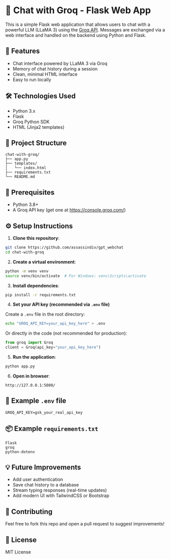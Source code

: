 # 🧠 Chat with Groq - Flask Web App

This is a simple Flask web application that allows users to chat with a powerful LLM (LLaMA 3) using the [Groq API](https://console.groq.com/). Messages are exchanged via a web interface and handled on the backend using Python and Flask.

## 🚀 Features

- Chat interface powered by LLaMA 3 via Groq
- Memory of chat history during a session
- Clean, minimal HTML interface
- Easy to run locally

## 🛠️ Technologies Used

- Python 3.x
- Flask
- Groq Python SDK
- HTML (Jinja2 templates)

## 📂 Project Structure

```
chat-with-groq/
├── app.py
├── templates/
│   └── index.html
├── requirements.txt
└── README.md
```

## 🔑 Prerequisites

- Python 3.8+
- A Groq API key (get one at https://console.groq.com/)

## ⚙️ Setup Instructions

1. **Clone this repository**:

```bash
git clone https://github.com/assassindiv/gpt_webchat
cd chat-with-groq
```

2. **Create a virtual environment**:

```bash
python -m venv venv
source venv/bin/activate  # For Windows: venv\Scripts\activate
```

3. **Install dependencies**:

```bash
pip install -r requirements.txt
```

4. **Set your API key (recommended via `.env` file)**

Create a `.env` file in the root directory:

```bash
echo "GROQ_API_KEY=your_api_key_here" > .env
```

Or directly in the code (not recommended for production):

```python
from groq import Groq
client = Groq(api_key="your_api_key_here")
```

5. **Run the application**:

```bash
python app.py
```

6. **Open in browser**:

```
http://127.0.0.1:5000/
```

## 📝 Example `.env` file

```
GROQ_API_KEY=gsk_your_real_api_key
```

## 📦 Example `requirements.txt`

```
Flask
groq
python-dotenv
```

## 💡 Future Improvements

- Add user authentication
- Save chat history to a database
- Stream typing responses (real-time updates)
- Add modern UI with TailwindCSS or Bootstrap

## 🤝 Contributing

Feel free to fork this repo and open a pull request to suggest improvements!

## 📄 License

MIT License